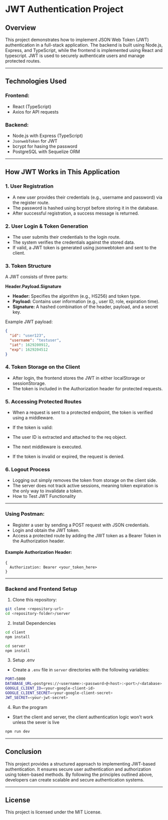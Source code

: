 # JWT Authentication Project

## Overview

This project demonstrates how to implement JSON Web Token (JWT) authentication in a full-stack application. The backend is built using Node.js, Express, and TypeScript, while the frontend is implemented using React and typescript. JWT is used to securely authenticate users and manage protected routes.

--- 

## Technologies Used

### Frontend:
- React (TypeScript)
- Axios for API requests

### Backend:
- Node.js with Express (TypeScript)
- `JsonwebToken` for JWT
- bcrypt for hasing the password
- PostgreSQL with Sequelize ORM

---

## How JWT Works in This Application

### 1. User Registration

- A new user provides their credentials (e.g., username and password) via the register route.
- The password is hashed using bcrypt before storing it in the database.
- After successful registration, a success message is returned.

### 2. User Login & Token Generation

- The user submits their credentials to the login route.
- The system verifies the credentials against the stored data.
- If valid, a JWT token is generated using jsonwebtoken and sent to the client.

### 3. Token Structure

A JWT consists of three parts:

**Header.Payload.Signature**

- **Header:** Specifies the algorithm (e.g., HS256) and token type.
- **Payload:** Contains user information (e.g., user ID, role, expiration time).
- **Signature:** A hashed combination of the header, payload, and a secret key.

Example JWT payload:

```json
{
  "id": "user123",
  "username": "testuser",
  "iat": 1629200912,
  "exp": 1629204512
}
```

### 4. Token Storage on the Client

- After login, the frontend stores the JWT in either localStorage or sessionStorage.
- The token is included in the Authorization header for protected requests.

### 5. Accessing Protected Routes

- When a request is sent to a protected endpoint, the token is verified using a middleware.
- If the token is valid:
 - The user ID is extracted and attached to the req object.
 - The next middleware is executed.

- If the token is invalid or expired, the request is denied.

### 6. Logout Process

- Logging out simply removes the token from storage on the client side.
- The server does not track active sessions, meaning token expiration is the only way to invalidate a token.
- How to Test JWT Functionality

--- 

### Using Postman:

- Register a user by sending a POST request with JSON credentials.
- Login and obtain the JWT token.
- Access a protected route by adding the JWT token as a Bearer Token in the Authorization header.

#### Example Authorization Header:

```http
{
  Authorization: Bearer <your_token_here>
}
```

---

### Backend and Frontend Setup

1. Clone this repository:

```sh
git clone <repository-url>
cd <repository-folder>/server
```

2. Install Dependencies
```sh
cd client
npm install

cd server
npm install
```

3. Setup .env
- Create a `.env` file in `server` directories with the following variables:
```sh
PORT=5000
DATABASE_URL=postgres://<username>:<password>@<host>:<port>/<database>
GOOGLE_CLIENT_ID=<your-google-client-id>
GOOGLE_CLIENT_SECRET=<your-google-client-secret>
JWT_SECRET=<your-jwt-secret>
```

4. Run the program
- Start the client and server, the client authentication logic won't work unless the sever is live
``` sh
npm run dev
```

---

## Conclusion
This project provides a structured approach to implementing JWT-based authentication. It ensures secure user authentication and authorization using token-based methods. By following the principles outlined above, developers can create scalable and secure authentication systems.

---

## License

This project is licensed under the MIT License.



